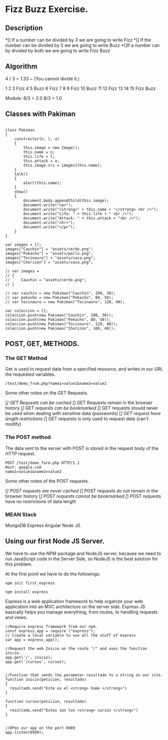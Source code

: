 # Fizz Buzz Exercise.

## Description

*[] If a number can be divided by 3 we are going to write Fizz
*[] If the number can be divided by 5 we are going to write Buzz
*[]If a number can by divided by both we are going to write Fizz Buzz

## Algorithm 

4 / 3 = 1.33 ~ (You cannot divide it.)

1
2
3 Fizz
4
5 Buzz
6 Fizz
7 
8 
9 Fizz
10 Buzz
11 
12 Fizz
13
14 
15 Fizz Buzz

Module: 
8/3 = 2.0 
8/3 = 1.0

## Classes with Pakiman 

```

class Pakiman
{
    constructor(n, l, a)
    {
        this.image = new Image();
        this.name = n;
        this.life = l;
        this.attack = a;
        this.image.src = images[this.name];
    }
    talk()
    {
        alert(this.name);
    }
    show()
    {   
        document.body.appendChild(this.image);
        document.write("<p>");
        document.write("<strong>" + this.name + "</strong> <br />");
        document.write("Life: " + this.life + " <br />");
        document.write("Attack: " + this.attack + "<br />");
        document.write("<hr>");
        document.write("</p>");
    }
}

var images = [];
images["Cauchin"] = "assets/cerdo.png";
images["Pokacho"] = "assets/pollo.png";
images["Tocinauro"] = "assets/vaca.png";
images["Chorizon"] = "assets/vaca.png";

// var images = 
// {
//     Cauchin = "assets/cerdo.png";
// }

// var cauchin = new Pakiman("Cauchin", 100, 30);
// var pokacho = new Pakiman("Pokacho", 80, 50);
// var tocinauro = new Pakiman("Tocinauro", 120, 40);

var coleccion = [];
coleccion.push(new Pakiman("Cauchin", 100, 30));
coleccion.push(new Pakiman("Pokacho", 80, 50));
coleccion.push(new Pakiman("Tocinauro", 120, 40));
coleccion.push(new Pakiman("Chorizon", 100, 40)); 

```

## POST, GET, METHODS.      

### The GET Method 

Get is used to request data from a specified resource, and writes in our URL the requested variables.

``/test/demo_from.php?name1=value1&name2=value2 ``

Some other notes on the GET Requests.

[*] GET Requests can be cached
[*] GET Requests remain in the browser history
[*] GET requests can be bookmarked
[*] GET requests should never be used when dealing with sensitive data (passwords)
[*] GET request have length restrictions
[*] GET requests is only used to request data (can't modify)

### The POST method 

The data sent to the server with POST is stored in the request body of the HTTP request.

````
POST /test/demo_form.php HTTP/1.1
Host: google.com
name1=value1&name2=value2
````
Some other notes of the POST requests.

[*] POST requests are never cached
[*] POST requests do not remain in the browser history
[*] POST requests cannot be bookmarked
[*] POST requests have no restrictions of data length 

### MEAN Stack

MongoDB Express Angular Node JS.

## Using our first Node JS Server.

We have to use the NPM package and NodeJS server, because we need to run JavaScript code in the Server Side, so NodeJS is the best solution for this problem.

At the first point we have to do the followings:

``npm init first_express``

``npm install express`` 

Express is a web application framework to help organize your web application into an MVC architecture on the server side. 
Express JS basically helps you manage everything, from routes, to handling requests and views. 

````
//Require express framework from our npm.
const express_app = require ("express");
// Create a local variable to use all the stuff of express 
var app = express_app();

//Request the web Inicio on the route "/" and uses the function inicio.
app.get('/', inicio);
app.get('/cursos', cursos);


//Function that sends the parameter resultado to a string on our site.
function inicio(peticion, resultado)
{
  resultado.send("Este es el <strong> home </strong>")
}

function cursos(peticion, resultado)
{
  resultado.send("Estos son los <strong> cursos </strong>")
}


//OPen our app on the port 8989
app.listen(8989);


````